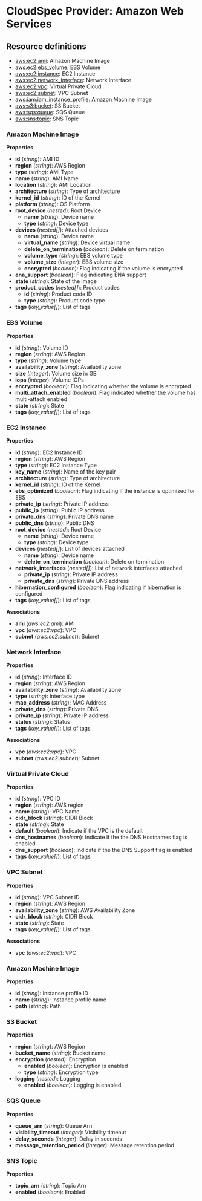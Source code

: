 
# CloudSpec Provider: Amazon Web Services

## Resource definitions

* [aws:ec2:ami](#amazon-machine-image): Amazon Machine Image
* [aws:ec2:ebs_volume](#ebs-volume): EBS Volume
* [aws:ec2:instance](#ec2-instance): EC2 Instance
* [aws:ec2:network_interface](#network-interface): Network Interface
* [aws:ec2:vpc](#virtual-private-cloud): Virtual Private Cloud
* [aws:ec2:subnet](#vpc-subnet): VPC Subnet
* [aws:iam:iam_instance_profile](#amazon-machine-image): Amazon Machine Image
* [aws:s3:bucket](#s3-bucket): S3 Bucket
* [aws:sqs:queue](#sqs-queue): SQS Queue
* [aws:sns:topic](#sns-topic): SNS Topic

### Amazon Machine Image

**Properties**

* **id** (*string*): AMI ID
* **region** (*string*): AWS Region
* **type** (*string*): AMI Type
* **name** (*string*): AMI Name
* **location** (*string*): AMI Location
* **architecture** (*string*): Type of architecture
* **kernel_id** (*string*): ID of the Kernel
* **platform** (*string*): OS Platform
* **root_device** (*nested*): Root Device
    * **name** (*string*): Device name
    * **type** (*string*): Device type
* **devices** (*nested[]*): Attached devices
    * **name** (*string*): Device name
    * **virtual_name** (*string*): Device virtual name
    * **delete_on_termination** (*boolean*): Delete on termination
    * **volume_type** (*string*): EBS volume type
    * **volume_size** (*integer*): EBS volume size
    * **encrypted** (*boolean*): Flag indicating if the volume is encrypted
* **ena_support** (*boolean*): Flag indicating ENA support
* **state** (*string*): State of the image
* **product_codes** (*nested[]*): Product codes
    * **id** (*string*): Product code ID
    * **type** (*string*): Product code type
* **tags** (*key_value[]*): List of tags


### EBS Volume

**Properties**

* **id** (*string*): Volume ID
* **region** (*string*): AWS Region
* **type** (*string*): Volume type
* **availability_zone** (*string*): Availability zone
* **size** (*integer*): Volume size in GB
* **iops** (*integer*): Volume IOPs
* **encrypted** (*boolean*): Flag indicating whether the volume is encrypted
* **multi_attach_enabled** (*boolean*): Flag indicated whether the volume has multi-attach enabled
* **state** (*string*): State
* **tags** (*key_value[]*): List of tags


### EC2 Instance

**Properties**

* **id** (*string*): EC2 Instance ID
* **region** (*string*): AWS Region
* **type** (*string*): EC2 Instance Type
* **key_name** (*string*): Name of the key pair
* **architecture** (*string*): Type of architecture
* **kernel_id** (*string*): ID of the Kernel
* **ebs_optimized** (*boolean*): Flag indicating if the instance is optimized for EBS
* **private_ip** (*string*): Private IP address
* **public_ip** (*string*): Public IP address
* **private_dns** (*string*): Private DNS name
* **public_dns** (*string*): Public DNS
* **root_device** (*nested*): Root Device
    * **name** (*string*): Device name
    * **type** (*string*): Device type
* **devices** (*nested[]*): List of devices attached
    * **name** (*string*): Device name
    * **delete_on_termination** (*boolean*): Delete on termination
* **network_interfaces** (*nested[]*): List of network interfaces attached
    * **private_ip** (*string*): Private IP address
    * **private_dns** (*string*): Private DNS address
* **hibernation_configured** (*boolean*): Flag indicating if hibernation is configured
* **tags** (*key_value[]*): List of tags

**Associations**

* **ami** (*aws:ec2:ami*): AMI
* **vpc** (*aws:ec2:vpc*): VPC
* **subnet** (*aws:ec2:subnet*): Subnet

### Network Interface

**Properties**

* **id** (*string*): Interface ID
* **region** (*string*): AWS Region
* **availability_zone** (*string*): Availability zone
* **type** (*string*): Interface type
* **mac_address** (*string*): MAC Address
* **private_dns** (*string*): Private DNS
* **private_ip** (*string*): Private IP address
* **status** (*string*): Status
* **tags** (*key_value[]*): List of tags

**Associations**

* **vpc** (*aws:ec2:vpc*): VPC
* **subnet** (*aws:ec2:subnet*): Subnet

### Virtual Private Cloud

**Properties**

* **id** (*string*): VPC ID
* **region** (*string*): AWS region
* **name** (*string*): VPC Name
* **cidr_block** (*string*): CIDR Block
* **state** (*string*): State
* **default** (*boolean*): Indicate if the VPC is the default
* **dns_hostnames** (*boolean*): Indicate if the the DNS Hostnames flag is enabled
* **dns_support** (*boolean*): Indicate if the the DNS Support flag is enabled
* **tags** (*key_value[]*): List of tags


### VPC Subnet

**Properties**

* **id** (*string*): VPC Subnet ID
* **region** (*string*): AWS Region
* **availability_zone** (*string*): AWS Availability Zone
* **cidr_block** (*string*): CIDR Block
* **state** (*string*): State
* **tags** (*key_value[]*): List of tags

**Associations**

* **vpc** (*aws:ec2:vpc*): VPC

### Amazon Machine Image

**Properties**

* **id** (*string*): Instance profile ID
* **name** (*string*): Instance profile name
* **path** (*string*): Path


### S3 Bucket

**Properties**

* **region** (*string*): AWS Region
* **bucket_name** (*string*): Bucket name
* **encryption** (*nested*): Encryption
    * **enabled** (*boolean*): Encryption is enabled
    * **type** (*string*): Encryption type
* **logging** (*nested*): Logging
    * **enabled** (*boolean*): Logging is enabled


### SQS Queue

**Properties**

* **queue_arn** (*string*): Queue Arn
* **visibility_timeout** (*integer*): Visibility timeout
* **delay_seconds** (*integer*): Delay in seconds
* **message_retention_period** (*integer*): Message retention period


### SNS Topic

**Properties**

* **topic_arn** (*string*): Topic Arn
* **enabled** (*boolean*): Enabled


